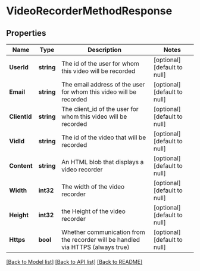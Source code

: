 # VideoRecorderMethodResponse

## Properties
Name | Type | Description | Notes
------------ | ------------- | ------------- | -------------
**UserId** | **string** | The id of the user for whom this video will be recorded | [optional] [default to null]
**Email** | **string** | The email address of the user for whom this video will be recorded | [optional] [default to null]
**ClientId** | **string** | The client_id of the user for whom this video will be recorded | [optional] [default to null]
**VidId** | **string** | The id of the video that will be recorded | [optional] [default to null]
**Content** | **string** | An HTML blob that displays a video recorder | [optional] [default to null]
**Width** | **int32** | The width of the video recorder | [optional] [default to null]
**Height** | **int32** | the Height of the video recorder | [optional] [default to null]
**Https** | **bool** | Whether communication from the recorder will be handled via HTTPS (always true) | [optional] [default to null]

[[Back to Model list]](../README.md#documentation-for-models) [[Back to API list]](../README.md#documentation-for-api-endpoints) [[Back to README]](../README.md)


